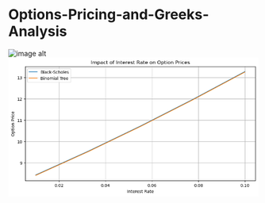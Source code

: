 # Options-Pricing-and-Greeks-Analysis
![image alt]((https://github.com/VarunSingh022/Options-Pricing-and-Greeks-Analysis/blob/35aff3a57aa2fc71f0434bac5734dd4576477309/2.png))
![image alt](https://github.com/VarunSingh022/Options-Pricing-and-Greeks-Analysis/blob/6c3e5118d6f1c419fc4671a76b65bf2e2fff5ed6/3.png)
